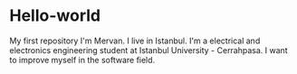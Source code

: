 # Hello-world
My first repository
I'm Mervan.
I live in Istanbul.
I'm a electrical and electronics engineering student at Istanbul University - Cerrahpasa.
I want to improve myself in the software field.
